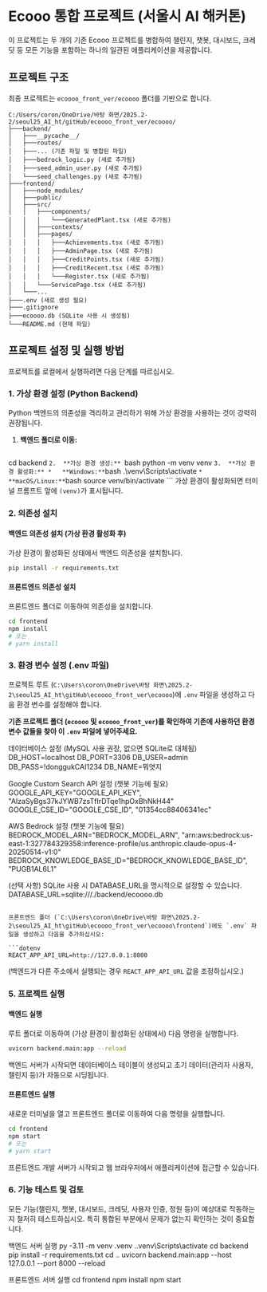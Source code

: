 # Ecooo 통합 프로젝트 (서울시 AI 해커톤)

이 프로젝트는 두 개의 기존 Ecooo 프로젝트를 병합하여 챌린지, 챗봇, 대시보드, 크레딧 등 모든 기능을 포함하는 하나의 일관된 애플리케이션을 제공합니다.

## 프로젝트 구조

최종 프로젝트는 `ecoooo_front_ver/ecoooo` 폴더를 기반으로 합니다.

```
C:/Users/coron/OneDrive/바탕 화면/2025.2-2/seoul25_AI_ht/gitHub/ecoooo_front_ver/ecoooo/
├───backend/
│   ├───__pycache__/
│   ├───routes/
│   ├───... (기존 파일 및 병합된 파일)
│   ├───bedrock_logic.py (새로 추가됨)
│   ├───seed_admin_user.py (새로 추가됨)
│   └───seed_challenges.py (새로 추가됨)
├───frontend/
│   ├───node_modules/
│   ├───public/
│   ├───src/
│   │   ├───components/
│   │   │   └───GeneratedPlant.tsx (새로 추가됨)
│   │   ├───contexts/
│   │   ├───pages/
│   │   │   ├───Achievements.tsx (새로 추가됨)
│   │   │   ├───AdminPage.tsx (새로 추가됨)
│   │   │   ├───CreditPoints.tsx (새로 추가됨)
│   │   │   ├───CreditRecent.tsx (새로 추가됨)
│   │   │   └───Register.tsx (새로 추가됨)
│   │   └───ServicePage.tsx (새로 추가됨)
│   └───...
├───.env (새로 생성 필요)
├───.gitignore
├───ecoooo.db (SQLite 사용 시 생성됨)
└───README.md (현재 파일)
```

## 프로젝트 설정 및 실행 방법

프로젝트를 로컬에서 실행하려면 다음 단계를 따르십시오.

### 1. 가상 환경 설정 (Python Backend)

Python 백엔드의 의존성을 격리하고 관리하기 위해 가상 환경을 사용하는 것이 강력히 권장됩니다.

1.  **백엔드 폴더로 이동:**
    ```bash
cd backend
    ```
2.  **가상 환경 생성:** 
    ```bash
python -m venv venv
    ```
3.  **가상 환경 활성화:**
    *   **Windows:**
        ```bash
.\venv\Scripts\activate
        ```
    *   **macOS/Linux:**
        ```bash
        source venv/bin/activate
        ```
    가상 환경이 활성화되면 터미널 프롬프트 앞에 `(venv)`가 표시됩니다.

### 2. 의존성 설치

#### 백엔드 의존성 설치 (가상 환경 활성화 후)

가상 환경이 활성화된 상태에서 백엔드 의존성을 설치합니다.
```bash
pip install -r requirements.txt
```

#### 프론트엔드 의존성 설치

프론트엔드 폴더로 이동하여 의존성을 설치합니다.
```bash
cd frontend
npm install
# 또는
# yarn install
```

### 3. 환경 변수 설정 (.env 파일)

프로젝트 루트 (`C:\Users\coron\OneDrive\바탕 화면\2025.2-2\seoul25_AI_ht\gitHub\ecoooo_front_ver\ecoooo`)에 `.env` 파일을 생성하고 다음 환경 변수를 설정해야 합니다.

**기존 프로젝트 폴더 (`ecoooo` 및 `ecoooo_front_ver`)를 확인하여 기존에 사용하던 환경 변수 값들을 찾아 이 `.env` 파일에 넣어주세요.**

데이터베이스 설정 (MySQL 사용 권장, 없으면 SQLite로 대체됨)
  DB_HOST=localhost
  DB_PORT=3306
  DB_USER=admin
  DB_PASS=!donggukCAI1234
  DB_NAME=뭐엿지

  Google Custom Search API 설정 (챗봇 기능에 필요)
  GOOGLE_API_KEY="GOOGLE_API_KEY", "AIzaSyBgs37kJYWB7zsTfIrDTqe1hpOxBhNkH44"
  GOOGLE_CSE_ID="GOOGLE_CSE_ID", "01354cc88406341ec"


  AWS Bedrock 설정 (챗봇 기능에 필요)
  BEDROCK_MODEL_ARN="BEDROCK_MODEL_ARN", "arn:aws:bedrock:us-east-1:327784329358:inference-profile/us.anthropic.claude-opus-4-20250514-v1:0"
  BEDROCK_KNOWLEDGE_BASE_ID="BEDROCK_KNOWLEDGE_BASE_ID", "PUGB1AL6L1"


  (선택 사항) SQLite 사용 시 DATABASE_URL을 명시적으로 설정할 수 있습니다.
  DATABASE_URL=sqlite:///./backend/ecoooo.db
```

프론트엔드 폴더 (`C:\Users\coron\OneDrive\바탕 화면\2025.2-2\seoul25_AI_ht\gitHub\ecoooo_front_ver\ecoooo\frontend`)에도 `.env` 파일을 생성하고 다음을 추가하십시오:

```dotenv
REACT_APP_API_URL=http://127.0.0.1:8000
```
(백엔드가 다른 주소에서 실행되는 경우 `REACT_APP_API_URL` 값을 조정하십시오.)

### 5. 프로젝트 실행

#### 백엔드 실행

루트 폴더로 이동하여 (가상 환경이 활성화된 상태에서) 다음 명령을 실행합니다.
```bash
uvicorn backend.main:app --reload
```
백엔드 서버가 시작되면 데이터베이스 테이블이 생성되고 초기 데이터(관리자 사용자, 챌린지 등)가 자동으로 시딩됩니다.

#### 프론트엔드 실행

새로운 터미널을 열고 프론트엔드 폴더로 이동하여 다음 명령을 실행합니다.
```bash
cd frontend
npm start
# 또는
# yarn start
```
프론트엔드 개발 서버가 시작되고 웹 브라우저에서 애플리케이션에 접근할 수 있습니다.

### 6. 기능 테스트 및 검토

모든 기능(챌린지, 챗봇, 대시보드, 크레딧, 사용자 인증, 정원 등)이 예상대로 작동하는지 철저히 테스트하십시오. 특히 통합된 부분에서 문제가 없는지 확인하는 것이 중요합니다.


백엔드 서버 실행
py -3.11 -m venv .venv
.\.venv\Scripts\activate
cd backend
pip install -r requirements.txt
cd ..
uvicorn backend.main:app --host 127.0.0.1 --port 8000 --reload



프론트엔드 서버 실행
cd frontend
npm install
npm start